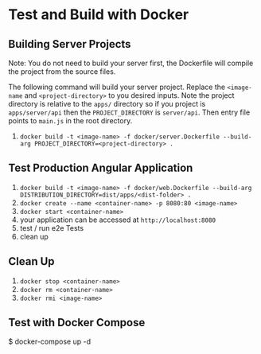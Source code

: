 # Test and Build with Docker

## Building Server Projects

Note: You do not need to build your server first, the Dockerfile will compile the project from the source files.

The following command will build your server project. Replace the `<image-name` and `<project-directory>` to you desired inputs. Note the project directory is relative to the `apps/` directory so if you project is `apps/server/api` then the `PROJECT_DIRECTORY` is `server/api`. Then entry file points to `main.js` in the root directory.

1. `docker build -t <image-name> -f docker/server.Dockerfile --build-arg PROJECT_DIRECTORY=<project-directory> .`

## Test Production Angular Application

1. `docker build -t <image-name> -f docker/web.Dockerfile --build-arg DISTRIBUTION_DIRECTORY=dist/apps/<dist-folder> .`
2. `docker create --name <container-name> -p 8080:80 <image-name>`
3. `docker start <container-name>`
4. your application can be accessed at `http://localhost:8080`
5. test / run e2e Tests
6. clean up

## Clean Up

1. `docker stop <container-name>`
2. `docker rm <container-name>`
3. `docker rmi <image-name>`

## Test with Docker Compose

\$ docker-compose up -d
